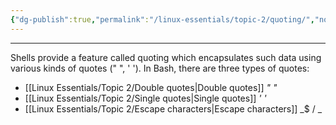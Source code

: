 ```yaml
---
{"dg-publish":true,"permalink":"/linux-essentials/topic-2/quoting/","noteIcon":"1"}
---
```


---
Shells provide a feature called quoting which encapsulates such data using various kinds of quotes (" ", ' '). In Bash, there are three types of quotes:
- [[Linux Essentials/Topic 2/Double quotes\|Double quotes]] _" "_
- [[Linux Essentials/Topic 2/Single quotes\|Single quotes]] _' '_
- [[Linux Essentials/Topic 2/Escape characters\|Escape characters]] _$ / _